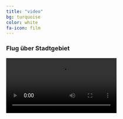 ```yaml
---
title: "video"
bg: turquoise
color: white
fa-icon: film
---
```


### Flug über Stadtgebiet
<!--
<div class="icontain">
  <iframe src="//www.youtube.com/embed/SR3w1nm1MKM" allowfullscreen></iframe>
</div>
-->

<div class="icontain">
<video class="stretch" data-autoplay="" loop="" controls="" >
<!-- <video class="stretch" data-autoplay="" loop="" controls="" style="height: 545px; width: 872px;" width="640" height="400"> -->
        <source type="video/mp4" src="https://mgje.github.io/presentations/udayxiii/media/movies/neueGebaeude.m4v">
        <source type="video/webm" src="https://mgje.github.io/presentations/udayxiii/media/movies/neueGebauede.webm">
        Your browser does not support the <code>video</code> element.
</video>
</div>